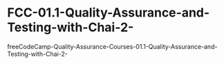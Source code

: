 # FCC-01.1-Quality-Assurance-and-Testing-with-Chai-2-
freeCodeCamp-Quality-Assurance-Courses-01.1-Quality-Assurance-and-Testing-with-Chai-2-
